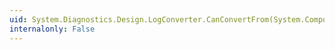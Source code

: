 ```yaml
---
uid: System.Diagnostics.Design.LogConverter.CanConvertFrom(System.ComponentModel.ITypeDescriptorContext,System.Type)
internalonly: False
---
```

